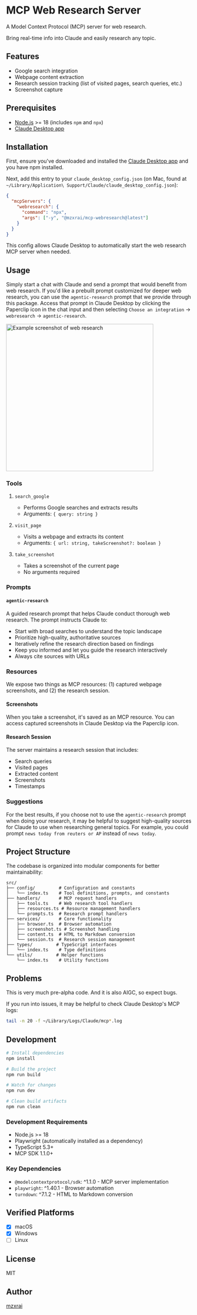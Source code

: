 # MCP Web Research Server

A Model Context Protocol (MCP) server for web research. 

Bring real-time info into Claude and easily research any topic.

## Features

- Google search integration
- Webpage content extraction
- Research session tracking (list of visited pages, search queries, etc.)
- Screenshot capture

## Prerequisites

- [Node.js](https://nodejs.org/) >= 18 (includes `npm` and `npx`)
- [Claude Desktop app](https://claude.ai/download)

## Installation

First, ensure you've downloaded and installed the [Claude Desktop app](https://claude.ai/download) and you have npm installed.

Next, add this entry to your `claude_desktop_config.json` (on Mac, found at `~/Library/Application\ Support/Claude/claude_desktop_config.json`):

```json
{
  "mcpServers": {
    "webresearch": {
      "command": "npx",
      "args": ["-y", "@mzxrai/mcp-webresearch@latest"]
    }
  }
}
```

This config allows Claude Desktop to automatically start the web research MCP server when needed.

## Usage

Simply start a chat with Claude and send a prompt that would benefit from web research. If you'd like a prebuilt prompt customized for deeper web research, you can use the `agentic-research` prompt that we provide through this package. Access that prompt in Claude Desktop by clicking the Paperclip icon in the chat input and then selecting `Choose an integration` → `webresearch` → `agentic-research`.

<img src="https://i.ibb.co/N6Y3C0q/Screenshot-2024-12-05-at-11-01-27-PM.png" alt="Example screenshot of web research" width="400"/>

### Tools

1. `search_google`
   - Performs Google searches and extracts results
   - Arguments: `{ query: string }`

2. `visit_page`
   - Visits a webpage and extracts its content
   - Arguments: `{ url: string, takeScreenshot?: boolean }`

3. `take_screenshot`
   - Takes a screenshot of the current page
   - No arguments required

### Prompts

#### `agentic-research`
A guided research prompt that helps Claude conduct thorough web research. The prompt instructs Claude to:
- Start with broad searches to understand the topic landscape
- Prioritize high-quality, authoritative sources
- Iteratively refine the research direction based on findings
- Keep you informed and let you guide the research interactively
- Always cite sources with URLs

### Resources

We expose two things as MCP resources: (1) captured webpage screenshots, and (2) the research session.

#### Screenshots

When you take a screenshot, it's saved as an MCP resource. You can access captured screenshots in Claude Desktop via the Paperclip icon.

#### Research Session

The server maintains a research session that includes:
- Search queries
- Visited pages
- Extracted content
- Screenshots
- Timestamps

### Suggestions

For the best results, if you choose not to use the `agentic-research` prompt when doing your research, it may be helpful to suggest high-quality sources for Claude to use when researching general topics. For example, you could prompt `news today from reuters or AP` instead of `news today`.

## Project Structure

The codebase is organized into modular components for better maintainability:

```
src/
├── config/         # Configuration and constants
│   └── index.ts    # Tool definitions, prompts, and constants
├── handlers/       # MCP request handlers
│   ├── tools.ts    # Web research tool handlers
│   ├── resources.ts # Resource management handlers
│   └── prompts.ts  # Research prompt handlers
├── services/       # Core functionality
│   ├── browser.ts  # Browser automation
│   ├── screenshot.ts # Screenshot handling
│   ├── content.ts  # HTML to Markdown conversion
│   └── session.ts  # Research session management
├── types/         # TypeScript interfaces
│   └── index.ts    # Type definitions
└── utils/         # Helper functions
    └── index.ts    # Utility functions
```

## Problems

This is very much pre-alpha code. And it is also AIGC, so expect bugs.

If you run into issues, it may be helpful to check Claude Desktop's MCP logs:

```bash
tail -n 20 -f ~/Library/Logs/Claude/mcp*.log
```

## Development

```bash
# Install dependencies
npm install

# Build the project
npm run build

# Watch for changes
npm run dev

# Clean build artifacts
npm run clean
```

### Development Requirements

- Node.js >= 18
- Playwright (automatically installed as a dependency)
- TypeScript 5.3+
- MCP SDK 1.1.0+

### Key Dependencies

- `@modelcontextprotocol/sdk`: ^1.1.0 - MCP server implementation
- `playwright`: ^1.40.1 - Browser automation
- `turndown`: ^7.1.2 - HTML to Markdown conversion

## Verified Platforms

- [x] macOS
- [x] Windows
- [ ] Linux

## License

MIT

## Author

[mzxrai](https://github.com/mzxrai)